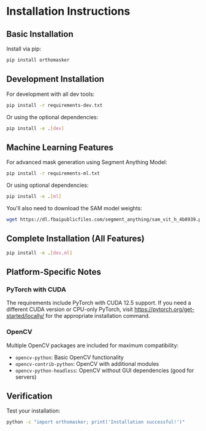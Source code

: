 # Installation Instructions

## Basic Installation

Install via pip:
```bash
pip install orthomasker
```

## Development Installation

For development with all dev tools:
```bash
pip install -r requirements-dev.txt
```

Or using the optional dependencies:
```bash
pip install -e .[dev]
```

## Machine Learning Features

For advanced mask generation using Segment Anything Model:
```bash
pip install -r requirements-ml.txt
```

Or using optional dependencies:
```bash
pip install -e .[ml]
```

You'll also need to download the SAM model weights:
```bash
wget https://dl.fbaipublicfiles.com/segment_anything/sam_vit_h_4b8939.pth
```

## Complete Installation (All Features)

```bash
pip install -e .[dev,ml]
```

## Platform-Specific Notes

### PyTorch with CUDA
The requirements include PyTorch with CUDA 12.5 support. If you need a different CUDA version or CPU-only PyTorch, visit https://pytorch.org/get-started/locally/ for the appropriate installation command.

### OpenCV
Multiple OpenCV packages are included for maximum compatibility:
- `opencv-python`: Basic OpenCV functionality
- `opencv-contrib-python`: OpenCV with additional modules
- `opencv-python-headless`: OpenCV without GUI dependencies (good for servers)

## Verification

Test your installation:
```bash
python -c "import orthomasker; print('Installation successful!')"
```
